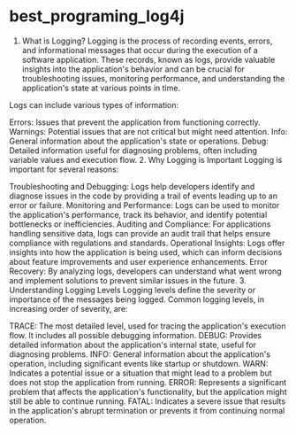# best_programing_log4j


1. What is Logging?
Logging is the process of recording events, errors, and informational messages that occur during the execution of a software application. These records, known as logs, provide valuable insights into the application's behavior and can be crucial for troubleshooting issues, monitoring performance, and understanding the application's state at various points in time.

Logs can include various types of information:

Errors: Issues that prevent the application from functioning correctly.
Warnings: Potential issues that are not critical but might need attention.
Info: General information about the application's state or operations.
Debug: Detailed information useful for diagnosing problems, often including variable values and execution flow.
2. Why Logging is Important
Logging is important for several reasons:

Troubleshooting and Debugging: Logs help developers identify and diagnose issues in the code by providing a trail of events leading up to an error or failure.
Monitoring and Performance: Logs can be used to monitor the application's performance, track its behavior, and identify potential bottlenecks or inefficiencies.
Auditing and Compliance: For applications handling sensitive data, logs can provide an audit trail that helps ensure compliance with regulations and standards.
Operational Insights: Logs offer insights into how the application is being used, which can inform decisions about feature improvements and user experience enhancements.
Error Recovery: By analyzing logs, developers can understand what went wrong and implement solutions to prevent similar issues in the future.
3. Understanding Logging Levels
Logging levels define the severity or importance of the messages being logged. Common logging levels, in increasing order of severity, are:

TRACE: The most detailed level, used for tracing the application's execution flow. It includes all possible debugging information.
DEBUG: Provides detailed information about the application's internal state, useful for diagnosing problems.
INFO: General information about the application's operation, including significant events like startup or shutdown.
WARN: Indicates a potential issue or a situation that might lead to a problem but does not stop the application from running.
ERROR: Represents a significant problem that affects the application's functionality, but the application might still be able to continue running.
FATAL: Indicates a severe issue that results in the application's abrupt termination or prevents it from continuing normal operation.
